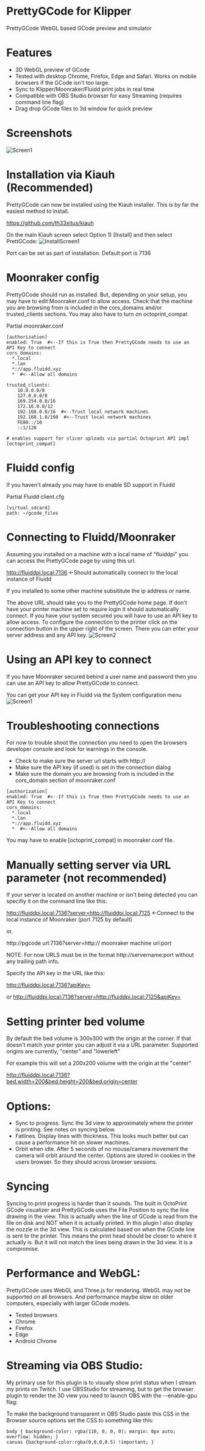 # PrettyGCode for Klipper
PrettyGCode WebGL based GCode preview and simulator

# Features
- 3D WebGL preview of GCode 
- Tested with desktop Chrome, Firefox, Edge and Safari. Works on mobile browsers if the GCode isn't too large.
- Sync to Klipper/Moonraker/Fluidd print jobs in real time
- Compatible with OBS Studio browser for easy Streaming (requires command line flag)
- Drag drop GCode files to 3d window for quick preview

# Screenshots
![Screen1](https://raw.githubusercontent.com/Kragrathea/pgcode/main/img/pgc_screen1.jpg)

# Installation via Kiauh (Recommended)
PrettyGCode can now be installed using the Kiauh installer. This is by far the easiest method to install.

https://github.com/th33xitus/kiauh

On the main Kiauh screen select Option 1) [Install] and then select PrettGCode:
![InstallScreen1](https://raw.githubusercontent.com/Kragrathea/pgcode/main/img/installscreen1.jpg)

Port can be set as part of installation. Default port is 7136

# Moonraker config
PrettyGCode should run as installed. But, depending on your setup, you may have to edit Moonraker.conf to allow access. Check that the machine you are browsing from is included in the cors_domains and/or trusted_clients sections. You may also have to turn on octoprint_compat

Partial moonraker.conf
```
[authorization]
enabled: True  #<--If this is True then PrettyGCode needs to use an API Key to connect
cors_domains:
  *.local
  *.lan
  *://app.fluidd.xyz
  *  #<--Allow all domains

trusted_clients:
    10.0.0.0/8
    127.0.0.0/8
    169.254.0.0/16
    172.16.0.0/12
    192.168.0.0/16  #<--Trust local network machines
    192.168.1.0/160  #<--Trust local network machines
    FE80::/10
    ::1/128

# enables support for slicer uploads via partial Octoprint API impl
[octoprint_compat]
```
# Fluidd config
If you haven't already you may have to enable SD support in Fluidd

Partial Fluidd client.cfg
```
[virtual_sdcard]
path: ~/gcode_files
```

# Connecting to Fluidd/Moonraker

Assuming you installed on a machine with a local name of "fluiddpi" you can access the PrettyGCode page by using this url. 

http://fluiddpi.local:7136 <-Should automatically connect to the local instance of Fluidd

If you installed to some other machine subsititute the ip address or name.

The above URL should take you to the PrettyGCode home page. If don't have your printer machine set to require login it should automatically connect. If you have your system secured you will have to use an API key to allow access. To configure the connection to the printer click on the connection button in the upper right of the screen. There you can enter your server address and any API key. 
![Screen2](https://raw.githubusercontent.com/Kragrathea/pgcode/main/img/pgc_screen2.jpg)

 # Using an API key to connect
If you have Moonraker secured behind a user name and password then you can use an API key to allow PrettyGCode to connect. 

You can get your API key in Fluidd via the System configuration menu
![Screen1](https://raw.githubusercontent.com/Kragrathea/pgcode/main/img/pgc_apikeylocation.jpg)

# Troubleshooting connections
For now to trouble shoot the connection you need to open the browsers developer console and look for warnings in the console.
- Check to make sure the server url starts with http://
- Make sure the API key (if used) is set in the connection dialog
- Make sure the domain you are browsing from is included in the cors_domain section of moonraker.conf

```
[authorization]
enabled: True  #<--If this is True then PrettyGCode needs to use an API Key to connect
cors_domains:
  *.local
  *.lan
  *://app.fluidd.xyz
  *  #<--Allow all domains
```

You may have to enable [octoprint_compat] in moonraker.conf file.

# Manually setting server via URL parameter (not recommended)

If your server is located on another machine or isn't being detected you can specifiy it on the command line like this:

http://fluiddpi.local:7136?server=http://fluiddpi.local:7125 <-Connect to the local instance of Moonraker (port 7125 by default)

or.

http://pgcode url:7136?server=http:// moonraker machine url:port

NOTE: For now URLS must be in the format http://servername:port without any trailing path info.

Specify the API key in the URL like this:

http://fluiddpi.local:7136?apiKey=<moonraker api key>
 
or
http://fluiddpi.local:7136?server=http://fluiddpi.local:7125&apiKey=<moonraker api key>
     
# Setting printer bed volume
By default the bed volume is 300x300 with the origin at the corner. If that doesn't match your printer you can adjust it via a URL parameter. Supported origins are currently, "center" and "lowerleft"      

For example this will set a 200x200 volume with the origin at the "center"
     
http://fluiddpi.local:7136?bed.width=200&bed.height=200&bed.origin=center

# Options:
- Sync to progress. Sync the 3d view to approximately where the printer is printing. See notes on syncing below.
- Fatlines. Display lines with thickness. This looks much better but can cause a performance hit on slower machines.
- Orbit when idle. After 5 seconds of no mouse/camera movement the camera will orbit around the center.
Options are stored in cookies in the users browser. So they should across browser sessions.
# Syncing
Syncing to print progress is harder than it sounds. The built in OctoPrint GCode visualizer and PrettyGCode uses the File Position to sync the line drawing in the view. This is actually when the line of GCode is read from the file on disk and NOT when it is actually printed. In this plugin I also display the nozzle in the 3d view. This is calculated based on when the GCode line is sent to the printer. This means the print head should be closer to where it actually is. But it will not match the lines being drawn in the 3d view. It is a compromise.
# Performance and WebGL:
PrettyGCode uses WebGL and Three.js for rendering. WebGL may not be supported on all browsers. And performance maybe slow on older computers, especially with larger GCode models.
- Tested browsers
- Chrome
- Firefox
- Edge
- Android Chrome
# Streaming via OBS Studio:
My primary use for this plugin is to visually show print status when I stream my prints on Twitch. I use OBSStudio for streaming, but to get the browser plugin to render the 3D view you need to launch OBS with the --enable-gpu flag:

To make the background transparent in OBS Studio paste this CSS in the Browser source options set the CSS to something like this:

```
body { background-color: rgba(110, 0, 0, 0); margin: 0px auto; overflow: hidden; }
canvas {background-color:rgba(0,0,0,0.5) !important; }  
```



